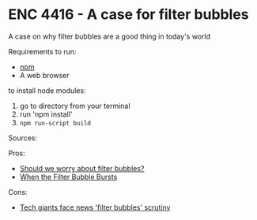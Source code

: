 # ENC 4416 - A case for filter bubbles
A case on why filter bubbles are a good thing in today's world

Requirements to run:
* [npm](https://docs.npmjs.com/getting-started/installing-node)
* A web browser

to install node modules:
1. go to directory from your terminal
1. run 'npm install'
1. `npm run-script build`

Sources:

Pros:
* [Should we worry about filter bubbles?](https://eds.b.ebscohost.com/eds/detail/detail?vid=1&sid=8ff1e8be-5fed-431a-8b79-51d5ae5786ca%40sessionmgr103&bdata=JnNpdGU9ZWRzLWxpdmUmc2NvcGU9c2l0ZQ%3d%3d#AN=edsdoj.6c796a537d45ccaa76a822d8a87ded&db=edsdoj)
* [When the Filter Bubble Bursts](https://eds.a.ebscohost.com/eds/detail/detail?vid=1&sid=6bda1189-20f3-40a4-a71f-3e719cf34178%40pdc-v-sessmgr01&bdata=JnNpdGU9ZWRzLWxpdmUmc2NvcGU9c2l0ZQ%3d%3d#AN=edsarx.1602.05642&db=edsarx)

Cons:
* [Tech giants face news 'filter bubbles' scrutiny](https://eds.b.ebscohost.com/eds/detail/detail?vid=4&sid=8ff1e8be-5fed-431a-8b79-51d5ae5786ca%40sessionmgr103&bdata=JnNpdGU9ZWRzLWxpdmUmc2NvcGU9c2l0ZQ%3d%3d#db=edsgao&AN=edsgcl.528918293)
